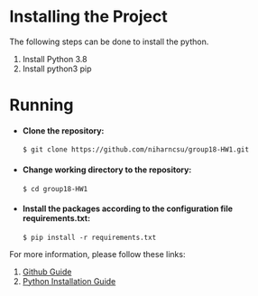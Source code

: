 # Installing the Project
The following steps can be done to install the python.

1. Install Python 3.8
2. Install python3 pip

# Running 
* #### Clone the repository:
    `$ git clone https://github.com/niharncsu/group18-HW1.git
` 
* #### Change working directory to the repository:
    `$ cd group18-HW1`
* #### Install the packages according to the configuration file requirements.txt:
    `$ pip install -r requirements.txt`

For more information, please follow these links:

1. [Github Guide](https://docs.github.com/en/repositories/creating-and-managing-repositories/cloning-a-repository)
2. [Python Installation Guide](https://realpython.com/installing-python/)

